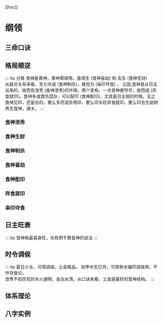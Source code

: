 [[toc]]
# 纲领
## 三命口诀


## 格局顺逆
::: tip 分类
食神是善神，善神需顺用，喜得生 (食神喜劫) 和 去生 (食神生财)  
从敌对关系来看，克七杀成 (食神制杀)，被克为 (枭印夺食) 。
又因,食神是从日主出来的，故而有泄秀 (食神泄秀)的作用。两个变格，一点食神被夺尽，故而成 (弃食就印)。食神多或食伤混杂，可以配印 (食神配印)，尤其是日主弱的时候。总之食神见印，还是忌的，要么多而混杂用印，要么印太旺弃食就印，要么印去生劫财再生食神，通关。
:::
### 食神泄秀
### 食神生财
### 食神制杀
### 食神喜劫
### 食神配印
### 弃食就印
### 枭印夺食

## 日主旺衰
::: tip 食神格最喜身旺，也有阴干靠食神的说法
:::
## 时令调侯
::: tip 夏日火炎，可用调侯。土金极品。
如甲木生巳月，可用癸水偏印调侯用，不作夺食论。  
泄秀不如伤官的木火通明，金白水清。从口诀来看，土金是最好的食神结构。
:::
## 体系理论

## 八字实例



























